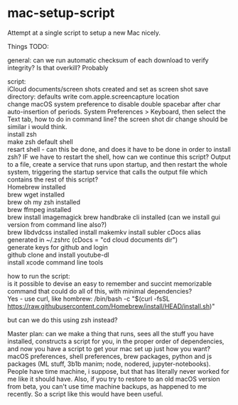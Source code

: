# mac-setup-script
Attempt at a single script to setup a new Mac nicely. 

Things TODO:

general:
can we run automatic checksum of each download to verify integrity? Is that overkill? Probably

script:  
iCloud documents/screen shots created and set as screen shot save directory: defaults write com.apple.screencapture location  
change macOS system preference to disable double spacebar after char auto-insertion of periods. System Preferences > Keyboard, then select the Text tab, how to do in command line? the screen shot dir change should be similar i would think.  
install zsh   
make zsh default shell  
resart shell - can this be done, and does it have to be done in order to install zsh? IF we have to restart the shell, how can we continue this script? Output to a file, create a service that runs upon startup, and then restart the whole system, triggering the startup service that calls the output file which contains the rest of this script?  
Homebrew installed  
brew wget installed  
brew oh my zsh installed  
brew ffmpeg installed  
brew install imagemagick
brew handbrake cli installed (can we install gui version from command line also?)  
brew libdvdcss installed 
install makemkv
install subler
cDocs alias generated in ~/.zshrc (cDocs = "cd cloud documents dir")  
generate keys for github and login  
github clone and install youtube-dl  
install xcode command line tools  


how to run the script:  
is it possible to devise an easy to remember and succint memorizable command that could do all of this, with minimal dependencies?   
Yes - use curl, like hombrew: /bin/bash -c "$(curl -fsSL https://raw.githubusercontent.com/Homebrew/install/HEAD/install.sh)"  

but can we do this using zsh instead?  

Master plan: can we make a thing that runs, sees all the stuff you have installed, constructs a script for you, in the proper order of dependencies, and now you have a script to get your mac set up just how you want? macOS preferences, shell preferences, brew packages, python and js packages (ML stuff, 3b1b manim; node, nodered, jupyter-notebooks). People have time machine, i suppose, but that has literally never worked for me like it should have. Also, if you try to restore to an old macOS version from beta, you can't use time machine backups, as happened to me recently. So a script like this would have been useful. 
